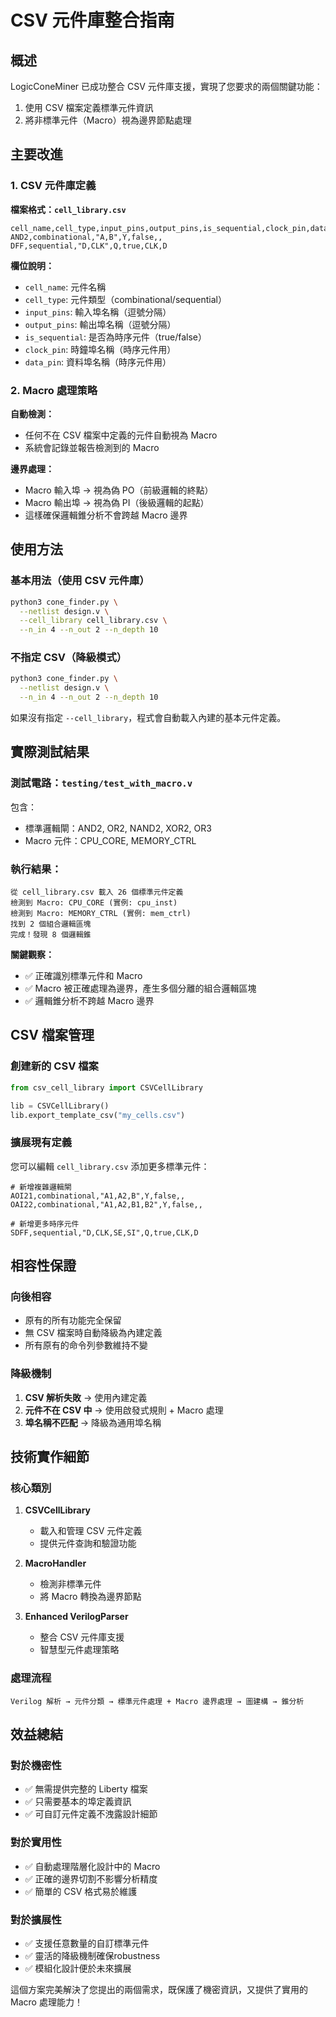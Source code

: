 # CSV 元件庫整合指南

## 概述

LogicConeMiner 已成功整合 CSV 元件庫支援，實現了您要求的兩個關鍵功能：
1. 使用 CSV 檔案定義標準元件資訊
2. 將非標準元件（Macro）視為邊界節點處理

## 主要改進

### 1. CSV 元件庫定義

**檔案格式：`cell_library.csv`**
```csv
cell_name,cell_type,input_pins,output_pins,is_sequential,clock_pin,data_pin
AND2,combinational,"A,B",Y,false,,
DFF,sequential,"D,CLK",Q,true,CLK,D
```

**欄位說明：**
- `cell_name`: 元件名稱
- `cell_type`: 元件類型（combinational/sequential）
- `input_pins`: 輸入埠名稱（逗號分隔）
- `output_pins`: 輸出埠名稱（逗號分隔）
- `is_sequential`: 是否為時序元件（true/false）
- `clock_pin`: 時鐘埠名稱（時序元件用）
- `data_pin`: 資料埠名稱（時序元件用）

### 2. Macro 處理策略

**自動檢測：**
- 任何不在 CSV 檔案中定義的元件自動視為 Macro
- 系統會記錄並報告檢測到的 Macro

**邊界處理：**
- Macro 輸入埠 → 視為偽 PO（前級邏輯的終點）
- Macro 輸出埠 → 視為偽 PI（後級邏輯的起點）
- 這樣確保邏輯錐分析不會跨越 Macro 邊界

## 使用方法

### 基本用法（使用 CSV 元件庫）
```bash
python3 cone_finder.py \
  --netlist design.v \
  --cell_library cell_library.csv \
  --n_in 4 --n_out 2 --n_depth 10
```

### 不指定 CSV（降級模式）
```bash
python3 cone_finder.py \
  --netlist design.v \
  --n_in 4 --n_out 2 --n_depth 10
```
如果沒有指定 `--cell_library`，程式會自動載入內建的基本元件定義。

## 實際測試結果

### 測試電路：`testing/test_with_macro.v`
包含：
- 標準邏輯閘：AND2, OR2, NAND2, XOR2, OR3
- Macro 元件：CPU_CORE, MEMORY_CTRL

### 執行結果：
```
從 cell_library.csv 載入 26 個標準元件定義
檢測到 Macro: CPU_CORE (實例: cpu_inst)
檢測到 Macro: MEMORY_CTRL (實例: mem_ctrl)
找到 2 個組合邏輯區塊
完成！發現 8 個邏輯錐
```

**關鍵觀察：**
- ✅ 正確識別標準元件和 Macro
- ✅ Macro 被正確處理為邊界，產生多個分離的組合邏輯區塊
- ✅ 邏輯錐分析不跨越 Macro 邊界

## CSV 檔案管理

### 創建新的 CSV 檔案
```python
from csv_cell_library import CSVCellLibrary

lib = CSVCellLibrary()
lib.export_template_csv("my_cells.csv")
```

### 擴展現有定義
您可以編輯 `cell_library.csv` 添加更多標準元件：
```csv
# 新增複雜邏輯閘
AOI21,combinational,"A1,A2,B",Y,false,,
OAI22,combinational,"A1,A2,B1,B2",Y,false,,

# 新增更多時序元件
SDFF,sequential,"D,CLK,SE,SI",Q,true,CLK,D
```

## 相容性保證

### 向後相容
- 原有的所有功能完全保留
- 無 CSV 檔案時自動降級為內建定義
- 所有原有的命令列參數維持不變

### 降級機制
1. **CSV 解析失敗** → 使用內建定義
2. **元件不在 CSV 中** → 使用啟發式規則 + Macro 處理
3. **埠名稱不匹配** → 降級為通用埠名稱

## 技術實作細節

### 核心類別

1. **CSVCellLibrary**
   - 載入和管理 CSV 元件定義
   - 提供元件查詢和驗證功能

2. **MacroHandler**
   - 檢測非標準元件
   - 將 Macro 轉換為邊界節點

3. **Enhanced VerilogParser**
   - 整合 CSV 元件庫支援
   - 智慧型元件處理策略

### 處理流程
```
Verilog 解析 → 元件分類 → 標準元件處理 + Macro 邊界處理 → 圖建構 → 錐分析
```

## 效益總結

### 對於機密性
- ✅ 無需提供完整的 Liberty 檔案
- ✅ 只需要基本的埠定義資訊
- ✅ 可自訂元件定義不洩露設計細節

### 對於實用性
- ✅ 自動處理階層化設計中的 Macro
- ✅ 正確的邊界切割不影響分析精度
- ✅ 簡單的 CSV 格式易於維護

### 對於擴展性
- ✅ 支援任意數量的自訂標準元件
- ✅ 靈活的降級機制確保robustness
- ✅ 模組化設計便於未來擴展

這個方案完美解決了您提出的兩個需求，既保護了機密資訊，又提供了實用的 Macro 處理能力！